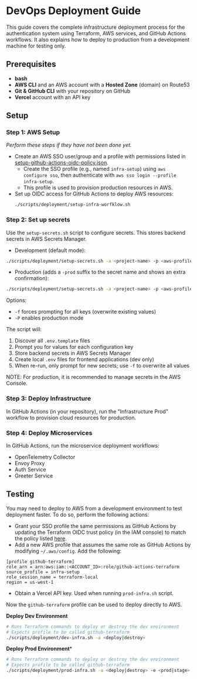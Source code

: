 # DevOps Deployment Guide

This guide covers the complete infrastructure deployment process for the authentication system using Terraform, AWS services, and GitHub Actions workflows. It also explains how to deploy to production from a development machine for testing only.

## Prerequisites

- **bash**
- **AWS CLI** and an AWS account with a **Hosted Zone** (domain) on Route53
- **Git & GitHub CLI** with your repository on GitHub
- **Vercel** account with an API key

## Setup

### Step 1: AWS Setup
*Perform these steps if they have not been done yet.*

- Create an AWS SSO user/group and a profile with permissions listed in [setup-github-actions-oidc-policy.json](../../infrastructure/terraform/setup-github-actions-oidc-policy.json).
  - Create the SSO profile (e.g., named `infra-setup`) using `aws configure sso`, then authenticate with `aws sso login --profile infra-setup`.
  - This profile is used to provision production resources in AWS.
- Set up OIDC access for GitHub Actions to deploy AWS resources:
  ```bash
  ./scripts/deployment/setup-infra-worfklow.sh
  ```


### Step 2: Set up secrets

Use the `setup-secrets.sh` script to configure secrets. This stores backend secrets in AWS Secrets Manager.

- Development (default mode):
```bash
./scripts/deployment/setup-secrets.sh -a <project-name> -p <aws-profile>
```

- Production (adds a `-prod` suffix to the secret name and shows an extra confirmation):
```bash
./scripts/deployment/setup-secrets.sh -a <project-name> -p <aws-profile> -P
```

Options:
- `-f` forces prompting for all keys (overwrite existing values)
- `-P` enables production mode

The script will:
1. Discover all `.env.template` files
2. Prompt you for values for each configuration key
3. Store backend secrets in AWS Secrets Manager
4. Create local `.env` files for frontend applications (dev only)
5. When re-run, only prompt for new secrets; use `-f` to overwrite all values

NOTE: For production, it is recommended to manage secrets in the AWS Console.

### Step 3: Deploy Infrastructure
In GitHub Actions (in your repository), run the "Infrastructure Prod" workflow to provision cloud resources for production.


### Step 4: Deploy Microservices
In GitHub Actions, run the microservice deployment workflows:
  - OpenTelemetry Collector
  - Envoy Proxy
  - Auth Service
  - Greeter Service


## Testing
You may need to deploy to AWS from a development environment to test deployment faster.
To do so, perform the following actions:
  - Grant your SSO profile the same permissions as GitHub Actions by updating the Terraform OIDC trust policy (in the IAM console) to match the policy listed [here](../../infrastructure/terraform/terraform-testing-trust-policy.json).
  - Add a new AWS profile that assumes the same role as GitHub Actions by modifying `~/.aws/config`.
  Add the following:
  ```
  [profile github-terraform]
  role_arn = arn:aws:iam::<ACCOUNT_ID>:role/github-actions-terraform
  source_profile = infra-setup
  role_session_name = terraform-local
  region = us-west-1
  ```
  - Obtain a Vercel API key. Used when running `prod-infra.sh` script.

Now the `github-terraform` profile can be used to deploy directly to AWS.

**Deploy Dev Environment**
```bash
# Runs Terraform commands to deploy or destroy the dev environment
# Expects profile to be called github-terraform
./scripts/deployment/dev-infra.sh -a <deploy|destroy>
```

**Deploy Prod Environment***
```bash
# Runs Terraform commands to deploy or destroy the dev environment
# Expects profile to be called github-terraform
./scripts/deployment/prod-infra.sh -a <deploy|destroy> -e <prod|stage>
```
